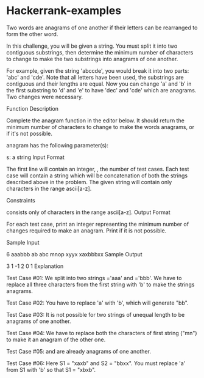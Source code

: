 # Hackerrank-examples
Two words are anagrams of one another if their letters can be rearranged to form the other word.

In this challenge, you will be given a string. You must split it into two contiguous substrings, then determine the minimum number of characters to change to make the two substrings into anagrams of one another.

For example, given the string 'abccde', you would break it into two parts: 'abc' and 'cde'. Note that all letters have been used, the substrings are contiguous and their lengths are equal. Now you can change 'a' and 'b' in the first substring to 'd' and 'e' to have 'dec' and 'cde' which are anagrams. Two changes were necessary.

Function Description

Complete the anagram function in the editor below. It should return the minimum number of characters to change to make the words anagrams, or  if it's not possible.

anagram has the following parameter(s):

s: a string
Input Format

The first line will contain an integer, , the number of test cases. 
Each test case will contain a string  which will be concatenation of both the strings described above in the problem. 
The given string will contain only characters in the range ascii[a-z].

Constraints

 
 consists only of characters in the range ascii[a-z].
Output Format

For each test case, print an integer representing the minimum number of changes required to make an anagram. Print  if it is not possible.

Sample Input

6
aaabbb
ab
abc
mnop
xyyx
xaxbbbxx
Sample Output

3
1
-1
2
0
1
Explanation

Test Case #01: We split  into two strings ='aaa' and ='bbb'. We have to replace all three characters from the first string with 'b' to make the strings anagrams. 

Test Case #02: You have to replace 'a' with 'b', which will generate "bb". 

Test Case #03: It is not possible for two strings of unequal length to be anagrams of one another. 

Test Case #04: We have to replace both the characters of first string ("mn") to make it an anagram of the other one. 

Test Case #05:  and  are already anagrams of one another. 

Test Case #06: Here S1 = "xaxb" and S2 = "bbxx". You must replace 'a' from S1 with 'b' so that S1 = "xbxb".
